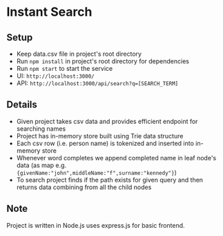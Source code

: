 # Instant Search

## Setup

- Keep data.csv file in project's root directory
- Run `npm install` in project's root directory for dependencies
- Run `npm start` to start the service
- UI: `http://localhost:3000/`
- API: `http://localhost:3000/api/search?q=[SEARCH_TERM]`

## Details

- Given project takes csv data and provides efficient endpoint for searching names
- Project has in-memory store built using Trie data structure
- Each csv row (i.e. person name) is tokenized and inserted into in-memory store
- Whenever word completes we append completed name in leaf node's data (as map e.g. `{givenName:"john",middleName:"f",surname:"kennedy"}`)
- To search project finds if the path exists for given query and then returns data combining from all the child nodes

## Note

Project is written in Node.js uses express.js for basic frontend.